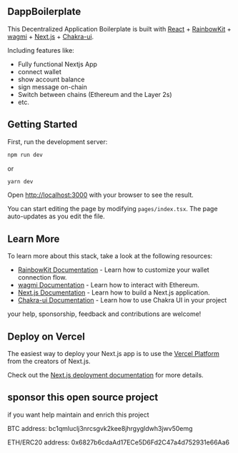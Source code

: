 ## DappBoilerplate

This Decentralized Application Boilerplate is built with [React](https://fr.reactjs.org/) + [RainbowKit](https://rainbowkit.com) + [wagmi](https://wagmi.sh) + [Next.js](https://nextjs.org/) + [Chakra-ui](https://chakra-ui.com/).

Including features like:
- Fully functional Nextjs App
- connect wallet
- show account balance
- sign message on-chain
- Switch between chains (Ethereum and the Layer 2s)
- etc.

## Getting Started

First, run the development server:

```bash
npm run dev
```
or
```bash
yarn dev
```

Open [http://localhost:3000](http://localhost:3000) with your browser to see the result.

You can start editing the page by modifying `pages/index.tsx`. The page auto-updates as you edit the file.

## Learn More

To learn more about this stack, take a look at the following resources:

- [RainbowKit Documentation](https://rainbowkit.com) - Learn how to customize your wallet connection flow.
- [wagmi Documentation](https://wagmi.sh) - Learn how to interact with Ethereum.
- [Next.js Documentation](https://nextjs.org/docs) - Learn how to build a Next.js application.
- [Chakra-ui Documentation](https://chakra-ui.com/getting-started) - Learn how to use Chakra UI in your project

your help, sponsorship, feedback and contributions are welcome!

## Deploy on Vercel

The easiest way to deploy your Next.js app is to use the [Vercel Platform](https://vercel.com/new?utm_medium=default-template&filter=next.js&utm_source=create-next-app&utm_campaign=create-next-app-readme) from the creators of Next.js.

Check out the [Next.js deployment documentation](https://nextjs.org/docs/deployment) for more details.

## sponsor this open source project

if you want help maintain and enrich this project

BTC address: bc1qmluclj3nrcsgvk2kee8jhrgygldwh3jwv50emg

ETH/ERC20 address: 0x6827b6cdaAd17ECe5D6Fd2C47a4d752931e66Aa6
